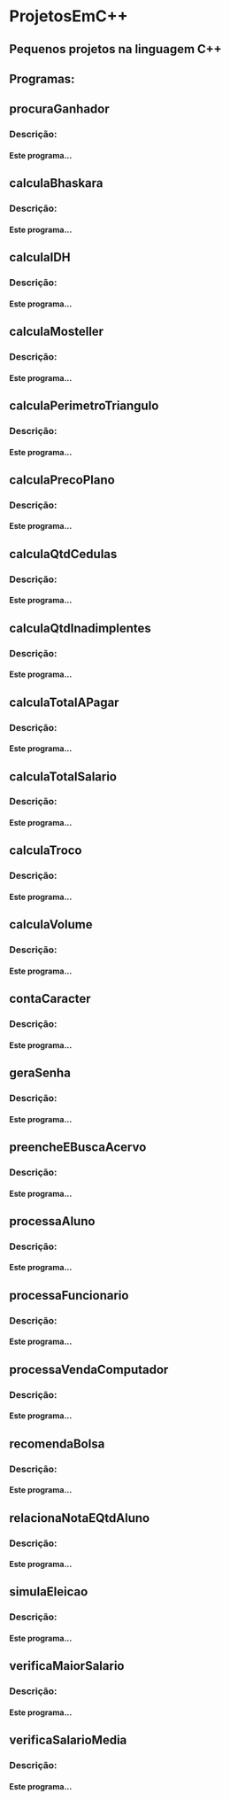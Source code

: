 # ProjetosEmC++
## Pequenos projetos na linguagem C++

## Programas:

## procuraGanhador

### Descrição: 

#### Este programa...

## calculaBhaskara

### Descrição: 

#### Este programa...

## calculaIDH

### Descrição: 

#### Este programa...

## calculaMosteller

### Descrição: 

#### Este programa...

## calculaPerimetroTriangulo

### Descrição: 

#### Este programa...

## calculaPrecoPlano

### Descrição: 

#### Este programa...

## calculaQtdCedulas

### Descrição: 

#### Este programa...

## calculaQtdInadimplentes

### Descrição: 

#### Este programa...

## calculaTotalAPagar

### Descrição: 

#### Este programa...

## calculaTotalSalario

### Descrição: 

#### Este programa...

## calculaTroco

### Descrição: 

#### Este programa...

## calculaVolume

### Descrição: 

#### Este programa...

## contaCaracter

### Descrição: 

#### Este programa...

## geraSenha

### Descrição: 

#### Este programa...

## preencheEBuscaAcervo

### Descrição: 

#### Este programa...

## processaAluno

### Descrição: 

#### Este programa...

## processaFuncionario

### Descrição: 

#### Este programa...

## processaVendaComputador

### Descrição: 

#### Este programa...

## recomendaBolsa

### Descrição: 

#### Este programa...

## relacionaNotaEQtdAluno

### Descrição: 

#### Este programa...

## simulaEleicao

### Descrição: 

#### Este programa...

## verificaMaiorSalario

### Descrição: 

#### Este programa...

## verificaSalarioMedia

### Descrição: 

#### Este programa...
